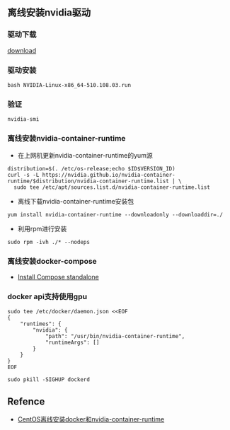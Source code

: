 ## 离线安装nvidia驱动
### 驱动下载
[download](https://www.nvidia.com/Download/index.aspx)

### 驱动安装
```
bash NVIDIA-Linux-x86_64-510.108.03.run
```
### 验证
```
nvidia-smi 
```
### 离线安装nvidia-container-runtime
- 在上网机更新nvidia-container-runtime的yum源
```
distribution=$(. /etc/os-release;echo $ID$VERSION_ID)
curl -s -L https://nvidia.github.io/nvidia-container-runtime/$distribution/nvidia-container-runtime.list | \
  sudo tee /etc/apt/sources.list.d/nvidia-container-runtime.list
````
- 离线下载nvidia-container-runtime安装包
```
yum install nvidia-container-runtime --downloadonly --downloaddir=./
```
- 利用rpm进行安装
```
sudo rpm -ivh ./* --nodeps
```
### 离线安装docker-compose
- [Install Compose standalone](https://docs.docker.com/compose/install/standalone/)

### docker api支持使用gpu
```
sudo tee /etc/docker/daemon.json <<EOF
{
    "runtimes": {
        "nvidia": {
            "path": "/usr/bin/nvidia-container-runtime",
            "runtimeArgs": []
        }
    }
}
EOF
```
```
sudo pkill -SIGHUP dockerd
```

## Refence
- [CentOS离线安装docker和nvidia-container-runtime](https://www.jianshu.com/p/1402d88c300f) 
